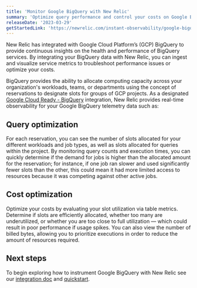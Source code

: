 ```yaml
---
title: 'Monitor Google BigQuery with New Relic'
summary: 'Optimize query performance and control your costs on Google BigQuery'
releaseDate: '2023-03-29'
getStartedLink: 'https://newrelic.com/instant-observability/google-bigquery'
---
```

New Relic has integrated with Google Cloud Platform’s (GCP) BigQuery to provide continuous insights on the health and performance of BigQuery services. By integrating your BigQuery data with New Relic, you can ingest and visualize service metrics to troubleshoot performance issues or optimize your costs. 

BigQuery provides the ability to allocate computing capacity across your organization's workloads, teams, or departments using the concept of reservations to designate slots for groups of GCP projects. As a designated [Google Cloud Ready - BigQuery](https://cloud.google.com/bigquery/docs/bigquery-ready-overview) integration, New Relic provides real-time observability for your Google BigQuery telemetry data such as: 

## Query optimization
For each reservation, you can see the number of slots allocated for your different workloads and job types, as well as slots allocated for queries within the project. By monitoring query counts and execution times, you can quickly determine if the demand for jobs is higher than the allocated amount for the reservation; for instance, if one job ran slower and used significantly fewer slots than the other, this could mean it had more limited access to resources because it was competing against other active jobs.

## Cost optimization
Optimize your costs by evaluating your slot utilization via table metrics. Determine if slots are efficiently allocated, whether too many are underutilized, or whether you are too close to full utilization — which could result in poor performance if usage spikes. You can also view the number of billed bytes, allowing you to prioritize executions in order to reduce the amount of resources required.

## Next steps
To begin exploring how to instrument Google BigQuery with New Relic see our [integration doc](https://docs.newrelic.com/docs/infrastructure/google-cloud-platform-integrations/gcp-integrations-list/google-bigquery-monitoring-integration/) and [quickstart](https://newrelic.com/instant-observability/google-bigquery).
